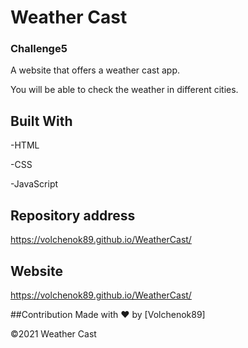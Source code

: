 # Weather Cast

### Challenge5

A website that offers a weather cast app. 

You will be able to check the weather in different cities.



## Built With

-HTML

-CSS

-JavaScript


## Repository address
https://volchenok89.github.io/WeatherCast/

## Website

https://volchenok89.github.io/WeatherCast/





##Contribution
Made with ❤️ by [Volchenok89]

©️2021 Weather Cast
